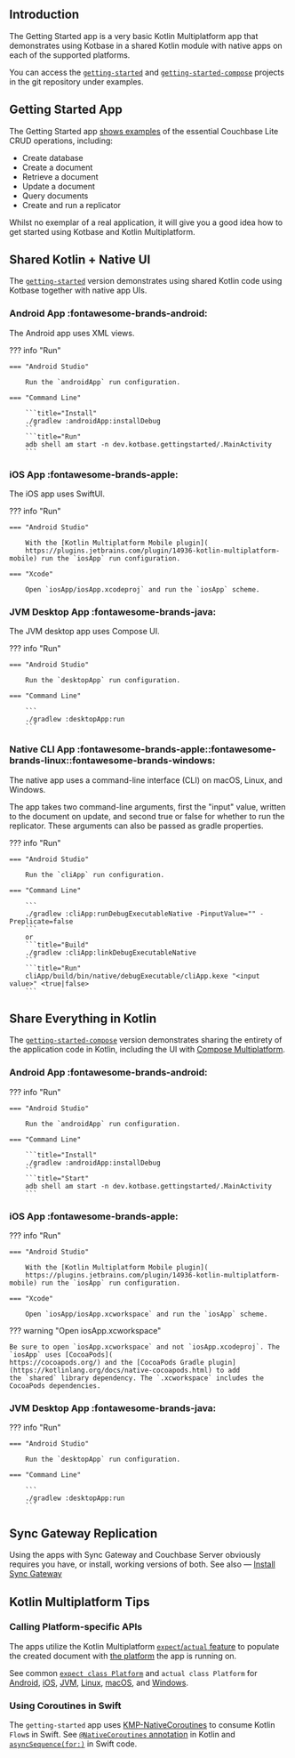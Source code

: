 ## Introduction

The Getting Started app is a very basic Kotlin Multiplatform app that demonstrates using Kotbase in a shared Kotlin
module with native apps on each of the supported platforms.

You can access the [`getting-started`](https://github.com/jeffdgr8/kotbase/tree/main/examples/getting-started) and
[`getting-started-compose`](https://github.com/jeffdgr8/kotbase/tree/main/examples/getting-started-compose) projects in
the git repository under examples.

## Getting Started App

The Getting Started app [shows examples](
https://github.com/jeffdgr8/kotbase/blob/main/examples/getting-started/shared/src/commonMain/kotlin/dev/kotbase/gettingstarted/shared/SharedDbWork.kt)
of the essential Couchbase Lite CRUD operations, including:

* Create database
* Create a document
* Retrieve a document
* Update a document
* Query documents
* Create and run a replicator

Whilst no exemplar of a real application, it will give you a good idea how to get started using Kotbase and Kotlin
Multiplatform.

## Shared Kotlin + Native UI

The [`getting-started`](https://github.com/jeffdgr8/kotbase/tree/main/examples/getting-started) version demonstrates
using shared Kotlin code using Kotbase together with native app UIs.

### Android App :fontawesome-brands-android:

The Android app uses XML views.

??? info "Run"

    === "Android Studio"
    
        Run the `androidApp` run configuration.
    
    === "Command Line"
    
        ```title="Install"
        ./gradlew :androidApp:installDebug
        ```
        ```title="Run"
        adb shell am start -n dev.kotbase.gettingstarted/.MainActivity
        ```

### iOS App :fontawesome-brands-apple:

The iOS app uses SwiftUI.

??? info "Run"

    === "Android Studio"
    
        With the [Kotlin Multiplatform Mobile plugin](
        https://plugins.jetbrains.com/plugin/14936-kotlin-multiplatform-mobile) run the `iosApp` run configuration.
    
    === "Xcode"
    
        Open `iosApp/iosApp.xcodeproj` and run the `iosApp` scheme.

### JVM Desktop App :fontawesome-brands-java:

The JVM desktop app uses Compose UI.

??? info "Run"

    === "Android Studio"
    
        Run the `desktopApp` run configuration.
    
    === "Command Line"
    
        ```
        ./gradlew :desktopApp:run
        ```

### Native CLI App :fontawesome-brands-apple::fontawesome-brands-linux::fontawesome-brands-windows:

The native app uses a command-line interface (CLI) on macOS, Linux, and Windows.

The app takes two command-line arguments, first the "input" value, written to the document on update, and second true or
false for whether to run the replicator. These arguments can also be passed as gradle properties.

??? info "Run"

    === "Android Studio"
    
        Run the `cliApp` run configuration.
    
    === "Command Line"
    
        ```
        ./gradlew :cliApp:runDebugExecutableNative -PinputValue="" -Preplicate=false
        ```
        or
        ```title="Build"
        ./gradlew :cliApp:linkDebugExecutableNative
        ```
        ```title="Run"
        cliApp/build/bin/native/debugExecutable/cliApp.kexe "<input value>" <true|false>
        ```

## Share Everything in Kotlin

The [`getting-started-compose`](https://github.com/jeffdgr8/kotbase/tree/main/examples/getting-started-compose) version
demonstrates sharing the entirety of the application code in Kotlin, including the UI with [Compose Multiplatform](
https://www.jetbrains.com/lp/compose-multiplatform/).

### Android App :fontawesome-brands-android:

??? info "Run"

    === "Android Studio"
    
        Run the `androidApp` run configuration.
    
    === "Command Line"
    
        ```title="Install"
        ./gradlew :androidApp:installDebug
        ```
        ```title="Start"
        adb shell am start -n dev.kotbase.gettingstarted/.MainActivity
        ```

### iOS App :fontawesome-brands-apple:

??? info "Run"

    === "Android Studio"
    
        With the [Kotlin Multiplatform Mobile plugin](
        https://plugins.jetbrains.com/plugin/14936-kotlin-multiplatform-mobile) run the `iosApp` run configuration.
    
    === "Xcode"
    
        Open `iosApp/iosApp.xcworkspace` and run the `iosApp` scheme.

??? warning "Open iosApp.xcworkspace"

    Be sure to open `iosApp.xcworkspace` and not `iosApp.xcodeproj`. The `iosApp` uses [CocoaPods](
    https://cocoapods.org/) and the [CocoaPods Gradle plugin](https://kotlinlang.org/docs/native-cocoapods.html) to add
    the `shared` library dependency. The `.xcworkspace` includes the CocoaPods dependencies.

### JVM Desktop App :fontawesome-brands-java:

??? info "Run"

    === "Android Studio"
    
        Run the `desktopApp` run configuration.
    
    === "Command Line"
    
        ```
        ./gradlew :desktopApp:run
        ```

## Sync Gateway Replication

Using the apps with Sync Gateway and Couchbase Server obviously requires you have, or install, working versions of both.
See also — [Install Sync Gateway](https://docs.couchbase.com/sync-gateway/current/get-started-install.html)

## Kotlin Multiplatform Tips

### Calling Platform-specific APIs

The apps utilize the Kotlin Multiplatform [`expect`/`actual` feature](
https://kotlinlang.org/docs/multiplatform-connect-to-apis.html) to populate the created document with [the platform](
https://github.com/jeffdgr8/kotbase/blob/main/examples/getting-started/shared/src/commonMain/kotlin/dev/kotbase/gettingstarted/shared/SharedDbWork.kt#L29)
the app is running on.

See common [`expect class Platform`](
https://github.com/jeffdgr8/kotbase/blob/main/examples/getting-started/shared/src/commonMain/kotlin/dev/kotbase/gettingstarted/shared/Platform.kt)
and `actual class Platform` for [Android](
https://github.com/jeffdgr8/kotbase/blob/main/examples/getting-started/shared/src/androidMain/kotlin/dev/kotbase/gettingstarted/shared/Platform.android.kt),
[iOS](
https://github.com/jeffdgr8/kotbase/blob/main/examples/getting-started/shared/src/iosMain/kotlin/dev/kotbase/gettingstarted/shared/Platform.ios.kt),
[JVM](
https://github.com/jeffdgr8/kotbase/blob/main/examples/getting-started/shared/src/jvmMain/kotlin/dev/kotbase/gettingstarted/shared/Platform.jvm.kt),
[Linux](
https://github.com/jeffdgr8/kotbase/blob/main/examples/getting-started/shared/src/linuxX64Main/kotlin/dev/kotbase/gettingstarted/shared/Platform.linuxX64.kt),
[macOS](
https://github.com/jeffdgr8/kotbase/blob/main/examples/getting-started/shared/src/macosMain/kotlin/dev/kotbase/gettingstarted/shared/Platform.macos.kt),
and [Windows](
https://github.com/jeffdgr8/kotbase/blob/main/examples/getting-started/shared/src/mingwX64Main/kotlin/dev/kotbase/gettingstarted/shared/Platform.mingwX64.kt).

### Using Coroutines in Swift

The `getting-started` app uses [KMP-NativeCoroutines](https://github.com/rickclephas/KMP-NativeCoroutines) to consume
Kotlin `Flow`s in Swift. See [`@NativeCoroutines` annotation](
https://github.com/jeffdgr8/kotbase/blob/main/examples/getting-started/shared/src/commonMain/kotlin/dev/kotbase/gettingstarted/shared/SharedDbWork.kt#L84)
in Kotlin and [`asyncSequence(for:)`](
https://github.com/jeffdgr8/kotbase/blob/main/examples/getting-started/iosApp/iosApp/ContentView.swift#L97) in Swift
code.
